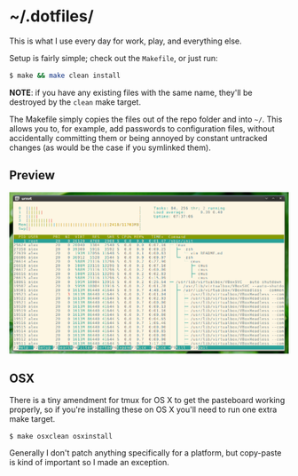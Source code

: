# ~/.dotfiles/

This is what I use every day for work, play, and everything else.

Setup is fairly simple; check out the `Makefile`, or just run:

```bash
$ make && make clean install
```

**NOTE**: if you have any existing files with the same name, they'll be
destroyed by the `clean` make target.

The Makefile simply copies the files out of the repo folder and into `~/`. This
allows you to, for example, add passwords to configuration files, without
accidentally committing them or being annoyed by constant untracked changes (as
would be the case if you symlinked them).

## Preview

![Preview of my terminal](.preview.png)

## OSX

There is a tiny amendment for tmux for OS X to get the pasteboard working
properly, so if you're installing these on OS X you'll need to run one extra
make target.

```bash
$ make osxclean osxinstall
```

Generally I don't patch anything specifically for a platform, but copy-paste is
kind of important so I made an exception.
